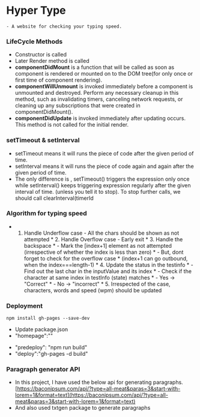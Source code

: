 # Hyper Type
    - A website for checking your typing speed.

### LifeCycle Methods
- Constructor is called 
- Later Render method is called
- **componentDidMount** is a function that will be called as soon as component is rendered or mounted on to the DOM tree(for only once or first time of component rendering).
- **componentWillUnmount** is invoked immediately before a component is unmounted and destroyed. Perform any necessary cleanup in this method, such as invalidating timers, canceling network requests, or cleaning up any subscriptions that were created in componentDidMount(). 
- **componentDidUpdate** is invoked immediately after updating occurs. This method is not called for the initial render.


### setTimeout & setInterval
 - setTimeout means it will runs the piece of code after the given period of time.
 - setInterval means it will runs the piece of code again and again after the given period of time.
 - The only difference is , setTimeout() triggers the expression only once while setInterval() keeps triggering expression regularly after the given interval of time. (unless you tell it to stop). To stop further calls, we should call clearInterval(timerId

### Algorithm for typing speed
  *  1. Handle Underflow case - All the chars should be shown as not attempted
    * 2. Handle Overflow case - Early exit
    * 3. Handle the backspace
    *      - Mark the [index+1] element as not attempted (irrespective of whether the index is less than zero) 
    *      - But, dont forget to check for the overflow case
    *          (index+1 can go outbound, when the index===length-1)
    * 4. Update the status in the testinfo
    *      - Find out the last char in the inputValue and its index
    *      - Check if the character at same index in testInfo (state) matches
    *      - Yes -> "Correct"
    *      - No -> "incorrect"
    * 5. Irrespected of the case, characters, words and speed (wpm) should be updated

### Deployment
`npm install gh-pages --save-dev`
- Update package.json
- "homepage":""
<!--In Scripts -->
- "predeploy": "npm run build"
- "deploy":"gh-pages -d build"

### Paragraph generator API
- In this project, I have used the below api for generating paragraphs.
[https://baconipsum.com/api/?type=all-meat&paras=3&start-with-lorem=1&format=text](https://baconipsum.com/api/?type=all-meat&paras=3&start-with-lorem=1&format=text)
- And also used txtgen package to generate paragraphs

